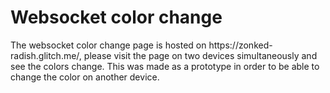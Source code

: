 <h1> Websocket color change </h1>

<p> The websocket color change page is hosted on https://zonked-radish.glitch.me/, please visit the page on two devices simultaneously and see the colors change. This was made as a prototype in order to be able to change the color on another device. </p> 


